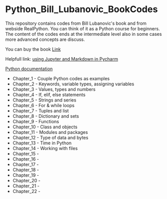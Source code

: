 # Python_Bill_Lubanovic_BookCodes

This repository contains codes from Bill Lubanovic's book and from webside RealPython. You can think of it as a Python course for beginners. The content of the codes ends at the intermediate level also in some cases more advanced concepts are discuss.

You can buy the book [Link](https://www.oreilly.com/library/view/introducing-python-2nd/9781492051374/)

Helpfull link: [using Jupyter and Markdown in Pycharm](https://www.jetbrains.com/help/pycharm/editing-jupyter-notebook-files.html#edit-content)

[Python documentation](https://docs.python.org/3/contents.html)

- Chapter_1 - Couple Python codes as examples
- Chapter_2 - Keywords, variable types, assigning variables
- Chapter_3 - Values, types and numbers
- Chapter_4 - If, elif, else statements
- Chapter_5 - Strings and series
- Chapter_6 - For & while loops
- Chapter_7 - Tuples and list
- Chapter_8 - Dictionary and sets
- Chapter_9 - Functions
- Chapter_10 - Class and objects
- Chapter_11 - Modules and packages
- Chapter_12 - Type of data and bytes
- Chapter_13 - Time in Python
- Chapter_14 - Working with files
- Chapter_15 -
- Chapter_16 -
- Chapter_17 -
- Chapter_18 -
- Chapter_19 -
- Chapter_20 -
- Chapter_21 -
- Chapter_22 -

